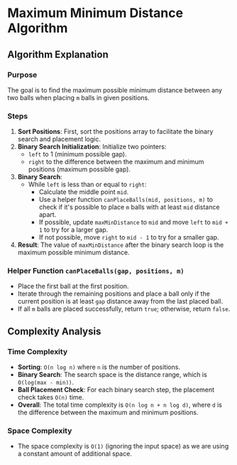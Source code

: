 # Maximum Minimum Distance Algorithm

## Algorithm Explanation

### Purpose
The goal is to find the maximum possible minimum distance between any two balls when placing `m` balls in given positions.

### Steps
1. **Sort Positions**: First, sort the positions array to facilitate the binary search and placement logic.
2. **Binary Search Initialization**: Initialize two pointers:
    - `left` to 1 (minimum possible gap).
    - `right` to the difference between the maximum and minimum positions (maximum possible gap).
3. **Binary Search**:
    - While `left` is less than or equal to `right`:
        - Calculate the middle point `mid`.
        - Use a helper function `canPlaceBalls(mid, positions, m)` to check if it's possible to place `m` balls with at least `mid` distance apart.
        - If possible, update `maxMinDistance` to `mid` and move `left` to `mid + 1` to try for a larger gap.
        - If not possible, move `right` to `mid - 1` to try for a smaller gap.
4. **Result**: The value of `maxMinDistance` after the binary search loop is the maximum possible minimum distance.

### Helper Function `canPlaceBalls(gap, positions, m)`
- Place the first ball at the first position.
- Iterate through the remaining positions and place a ball only if the current position is at least `gap` distance away from the last placed ball.
- If all `m` balls are placed successfully, return `true`; otherwise, return `false`.

## Complexity Analysis

### Time Complexity
- **Sorting**: `O(n log n)` where `n` is the number of positions.
- **Binary Search**: The search space is the distance range, which is `O(log(max - min))`.
- **Ball Placement Check**: For each binary search step, the placement check takes `O(n)` time.
- **Overall**: The total time complexity is `O(n log n + n log d)`, where `d` is the difference between the maximum and minimum positions.

### Space Complexity
- The space complexity is `O(1)` (ignoring the input space) as we are using a constant amount of additional space.
